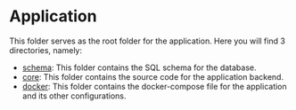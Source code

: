 # Application

This folder serves as the root folder for the application. Here you will find 3 directories, namely:
- [schema](./schema): This folder contains the SQL schema for the database.
- [core](./core): This folder contains the source code for the application backend.
- [docker](./docker): This folder contains the docker-compose file for the application and its other configurations.
